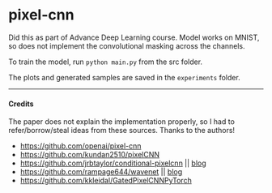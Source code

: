 # pixel-cnn

Did this as part of Advance Deep Learning course. Model works on MNIST, so does not implement the convolutional masking across the channels. 

To train the model, run `python main.py` from the src folder. 

The plots and generated samples are saved in the `experiments` folder.


---
#### Credits
The paper does not explain the implementation properly, so I had to refer/borrow/steal ideas from these sources. Thanks to the authors!

- https://github.com/openai/pixel-cnn
- https://github.com/kundan2510/pixelCNN
- https://github.com/jrbtaylor/conditional-pixelcnn || [blog](https://jrbtaylor.github.io/conditional-pixelcnn/)
- https://github.com/rampage644/wavenet || [blog](http://sergeiturukin.com/2017/02/24/gated-pixelcnn.html)
- https://github.com/kkleidal/GatedPixelCNNPyTorch
